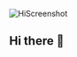 ![HiScreenshot](https://github.com/olivo4ka37/olivo4ka37/assets/46248025/8ae988da-d139-4dfa-80de-110f6064f28a)
## Hi there 👋

<!--
**olivo4ka37/olivo4ka37** is a ✨ _special_ ✨ repository because its `README.md` (this file) appears on your GitHub profile.

Here are some ideas to get you started:

- 🔭 I’m currently working on ...
- 🌱 I’m currently learning ...
- 👯 I’m looking to collaborate on ...
- 🤔 I’m looking for help with ...
- 💬 Ask me about ...
- 📫 How to reach me: ...
- 😄 Pronouns: ...
- ⚡ Fun fact: ...
-->
